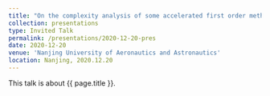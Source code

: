 ```yaml
---
title: "On the complexity analysis of some accelerated first order methods without \"restart\""
collection: presentations
type: Invited Talk
permalink: /presentations/2020-12-20-pres
date: 2020-12-20
venue: 'Nanjing University of Aeronautics and Astronautics'
location: Nanjing, 2020.12.20
---
```


This talk is about {{ page.title }}.
